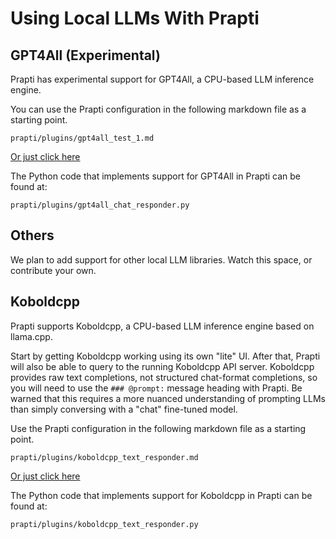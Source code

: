 # Using Local LLMs With Prapti

## GPT4All (Experimental)

Prapti has experimental support for GPT4All, a CPU-based LLM inference engine.

You can use the Prapti configuration in the following markdown file as a starting point.

```
prapti/plugins/gpt4all_test_1.md
```

[Or just click here](../prapti/plugins/gpt4all_test_1.md)

The Python code that implements support for GPT4All in Prapti can be found at:

```
prapti/plugins/gpt4all_chat_responder.py
```

## Others

We plan to add support for other local LLM libraries. Watch this space, or contribute your own.

## Koboldcpp

Prapti supports Koboldcpp, a CPU-based LLM inference engine based on llama.cpp.

Start by getting Koboldcpp working using its own "lite" UI. After that,
Prapti will also be able to query to the running Koboldcpp API server.
Koboldcpp provides raw text completions, not structured chat-format completions,
so you will need to use the `### @prompt:` message heading with Prapti. Be warned
that this requires a more nuanced understanding of prompting LLMs than simply
conversing with a "chat" fine-tuned model.

Use the Prapti configuration in the following markdown file as a starting point.

```
prapti/plugins/koboldcpp_text_responder.md
```

[Or just click here](../prapti/plugins/koboldcpp_text_responder.md)

The Python code that implements support for Koboldcpp in Prapti can be found at:

```
prapti/plugins/koboldcpp_text_responder.py
```

